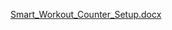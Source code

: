 [Smart_Workout_Counter_Setup.docx](https://github.com/user-attachments/files/21544166/Smart_Workout_Counter_Setup.docx)
